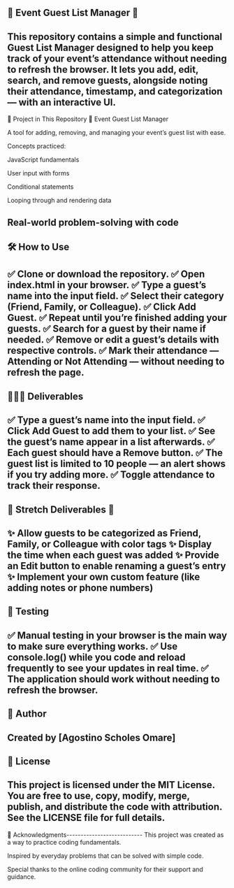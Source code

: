 🔹 Event Guest List Manager 🔹
-------------------------------------------------------------------------------------
This repository contains a simple and functional Guest List Manager designed to help you keep track of your event’s attendance without needing to refresh the browser.
It lets you add, edit, search, and remove guests, alongside noting their attendance, timestamp, and categorization — with an interactive UI.
-------------------------------------------------------------
📁 Project in This Repository
🎉 Event Guest List Manager

A tool for adding, removing, and managing your event’s guest list with ease.

Concepts practiced:

JavaScript fundamentals

User input with forms

Conditional statements

Looping through and rendering data

Real-world problem-solving with code
----------------------------------------------------------------
🛠 How to Use
--------------
✅ Clone or download the repository.
✅ Open index.html in your browser.
✅ Type a guest’s name into the input field.
✅ Select their category (Friend, Family, or Colleague).
✅ Click Add Guest.
✅ Repeat until you’re finished adding your guests.
✅ Search for a guest by their name if needed.
✅ Remove or edit a guest’s details with respective controls.
✅ Mark their attendance — Attending or Not Attending — without needing to refresh the page.
-----------------------------------------------------------------
🧑🏽‍💻 Deliverables
-------------------------------------------------------
✅ Type a guest’s name into the input field.
✅ Click Add Guest to add them to your list.
✅ See the guest’s name appear in a list afterwards.
✅ Each guest should have a Remove button.
✅ The guest list is limited to 10 people — an alert shows if you try adding more.
✅ Toggle attendance to track their response.
-------------------------------------------------------
🔹 Stretch Deliverables 🔹
-----------------------------------------------------
✨ Allow guests to be categorized as Friend, Family, or Colleague with color tags
✨ Display the time when each guest was added
✨ Provide an Edit button to enable renaming a guest’s entry
✨ Implement your own custom feature (like adding notes or phone numbers)
----------------------------------------------------------------------
🥽 Testing
---------------------------------------------------
✅ Manual testing in your browser is the main way to make sure everything works.
✅ Use console.log() while you code and reload frequently to see your updates in real time.
✅ The application should work without needing to refresh the browser.
---------------------------------------------------------------
👤 Author
------------------------------------------------------
Created by [Agostino Scholes Omare]
------------------------------------------------------------------------------
📜 License
---------------------------------------
This project is licensed under the MIT License.
You are free to use, copy, modify, merge, publish, and distribute the code with attribution.
See the LICENSE file for full details.
-----------------------------------------------------------------
🙌 Acknowledgments---------------------------
This project was created as a way to practice coding fundamentals.

Inspired by everyday problems that can be solved with simple code.

Special thanks to the online coding community for their support and guidance.

